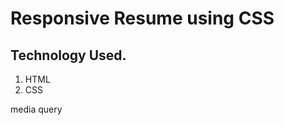 # Responsive Resume using CSS
<h2>Technology Used.</h2>
<ol>
<li>HTML</li>
  <li>CSS</li>
</ol>

media query

